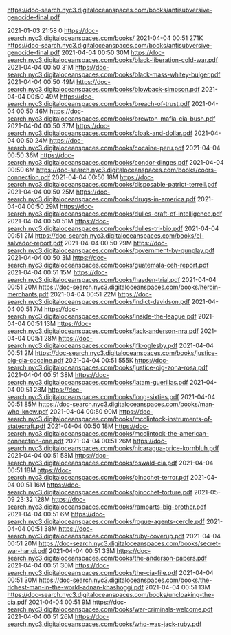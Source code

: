 https://doc-search.nyc3.digitaloceanspaces.com/books/antisubversive-genocide-final.pdf

2021-01-03 21:58     0   https://doc-search.nyc3.digitaloceanspaces.com/books/
2021-04-04 00:51   271K  https://doc-search.nyc3.digitaloceanspaces.com/books/antisubversive-genocide-final.pdf
2021-04-04 00:50    30M  https://doc-search.nyc3.digitaloceanspaces.com/books/black-liberation-cold-war.pdf
2021-04-04 00:50    31M  https://doc-search.nyc3.digitaloceanspaces.com/books/black-mass-whitey-bulger.pdf
2021-04-04 00:50    49M  https://doc-search.nyc3.digitaloceanspaces.com/books/blowback-simpson.pdf
2021-04-04 00:50    49M  https://doc-search.nyc3.digitaloceanspaces.com/books/breach-of-trust.pdf
2021-04-04 00:50    46M  https://doc-search.nyc3.digitaloceanspaces.com/books/brewton-mafia-cia-bush.pdf
2021-04-04 00:50    37M  https://doc-search.nyc3.digitaloceanspaces.com/books/cloak-and-dollar.pdf
2021-04-04 00:50    24M  https://doc-search.nyc3.digitaloceanspaces.com/books/cocaine-peru.pdf
2021-04-04 00:50    36M  https://doc-search.nyc3.digitaloceanspaces.com/books/condor-dinges.pdf
2021-04-04 00:50     6M  https://doc-search.nyc3.digitaloceanspaces.com/books/coors-connection.pdf
2021-04-04 00:50    18M  https://doc-search.nyc3.digitaloceanspaces.com/books/disposable-patriot-terrell.pdf
2021-04-04 00:50    25M  https://doc-search.nyc3.digitaloceanspaces.com/books/drugs-in-america.pdf
2021-04-04 00:50    29M  https://doc-search.nyc3.digitaloceanspaces.com/books/dulles-craft-of-intelligence.pdf
2021-04-04 00:50    51M  https://doc-search.nyc3.digitaloceanspaces.com/books/dulles-tri-bio.pdf
2021-04-04 00:51     2M  https://doc-search.nyc3.digitaloceanspaces.com/books/el-salvador-report.pdf
2021-04-04 00:50    29M  https://doc-search.nyc3.digitaloceanspaces.com/books/government-by-gunplay.pdf
2021-04-04 00:50     3M  https://doc-search.nyc3.digitaloceanspaces.com/books/guatemala-ceh-report.pdf
2021-04-04 00:51    15M  https://doc-search.nyc3.digitaloceanspaces.com/books/hayden-trial.pdf
2021-04-04 00:51    20M  https://doc-search.nyc3.digitaloceanspaces.com/books/heroin-merchants.pdf
2021-04-04 00:51    22M  https://doc-search.nyc3.digitaloceanspaces.com/books/indict-davidson.pdf
2021-04-04 00:51     7M  https://doc-search.nyc3.digitaloceanspaces.com/books/inside-the-league.pdf
2021-04-04 00:51    13M  https://doc-search.nyc3.digitaloceanspaces.com/books/jack-anderson-nra.pdf
2021-04-04 00:51    28M  https://doc-search.nyc3.digitaloceanspaces.com/books/jfk-oglesby.pdf
2021-04-04 00:51     2M  https://doc-search.nyc3.digitaloceanspaces.com/books/justice-oig-cia-cocaine.pdf
2021-04-04 00:51   555K  https://doc-search.nyc3.digitaloceanspaces.com/books/justice-oig-zona-rosa.pdf
2021-04-04 00:51    38M  https://doc-search.nyc3.digitaloceanspaces.com/books/latam-guerillas.pdf
2021-04-04 00:51    28M  https://doc-search.nyc3.digitaloceanspaces.com/books/long-sixties.pdf
2021-04-04 00:51    85M  https://doc-search.nyc3.digitaloceanspaces.com/books/man-who-knew.pdf
2021-04-04 00:50    90M  https://doc-search.nyc3.digitaloceanspaces.com/books/mcclintock-instruments-of-statecraft.pdf
2021-04-04 00:50    18M  https://doc-search.nyc3.digitaloceanspaces.com/books/mcclintock-the-american-connection-one.pdf
2021-04-04 00:51    26M  https://doc-search.nyc3.digitaloceanspaces.com/books/nicaragua-price-kornbluh.pdf
2021-04-04 00:51    58M  https://doc-search.nyc3.digitaloceanspaces.com/books/oswald-cia.pdf
2021-04-04 00:51    18M  https://doc-search.nyc3.digitaloceanspaces.com/books/pinochet-terror.pdf
2021-04-04 00:51    16M  https://doc-search.nyc3.digitaloceanspaces.com/books/pinochet-torture.pdf
2021-05-09 23:32   128M  https://doc-search.nyc3.digitaloceanspaces.com/books/ramparts-big-brother.pdf
2021-04-04 00:51     6M  https://doc-search.nyc3.digitaloceanspaces.com/books/rogue-agents-cercle.pdf
2021-04-04 00:51    38M  https://doc-search.nyc3.digitaloceanspaces.com/books/ruby-coverup.pdf
2021-04-04 00:51    20M  https://doc-search.nyc3.digitaloceanspaces.com/books/secret-war-hanoi.pdf
2021-04-04 00:51    33M  https://doc-search.nyc3.digitaloceanspaces.com/books/the-anderson-papers.pdf
2021-04-04 00:51    30M  https://doc-search.nyc3.digitaloceanspaces.com/books/the-cia-file.pdf
2021-04-04 00:51    30M  https://doc-search.nyc3.digitaloceanspaces.com/books/the-richest-man-in-the-world-adnan-khashoggi.pdf
2021-04-04 00:51    13M  https://doc-search.nyc3.digitaloceanspaces.com/books/uncloaking-the-cia.pdf
2021-04-04 00:51     9M  https://doc-search.nyc3.digitaloceanspaces.com/books/war-criminals-welcome.pdf
2021-04-04 00:51    26M  https://doc-search.nyc3.digitaloceanspaces.com/books/who-was-jack-ruby.pdf
